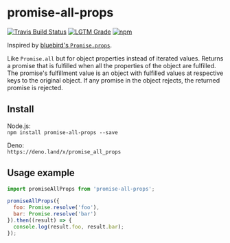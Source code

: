 # promise-all-props
[![Travis Build Status][travis-badge]][travis]
[![LGTM Grade][lgtm-badge]][lgtm]
[![npm][npm-badge]][npm]

Inspired by [bluebird's `Promise.props`](http://bluebirdjs.com/docs/api/promise.props.html).

Like `Promise.all` but for object properties instead of iterated values. Returns a promise that is fulfilled when all the properties of the object are fulfilled. The promise's fulfillment value is an object with fulfilled values at respective keys to the original object. If any promise in the object rejects, the returned promise is rejected.

## Install
Node.js:  
`npm install promise-all-props --save`

Deno:  
`https://deno.land/x/promise_all_props`

## Usage example
```js
import promiseAllProps from 'promise-all-props';

promiseAllProps({
  foo: Promise.resolve('foo'),
  bar: Promise.resolve('bar')
}).then((result) => {
  console.log(result.foo, result.bar);
});
```

[travis]: https://travis-ci.com/Siilwyn/promise-all-props
[travis-badge]: https://api.travis-ci.com/Siilwyn/promise-all-props.svg
[lgtm]: https://lgtm.com/projects/g/Siilwyn/promise-all-props/
[lgtm-badge]: https://tinyshields.dev/lgtm/grade/javascript/g/Siilwyn/promise-all-props.svg
[npm]: https://npmjs.com/package/promise-all-props
[npm-badge]: https://tinyshields.dev/npm/promise-all-props.svg

